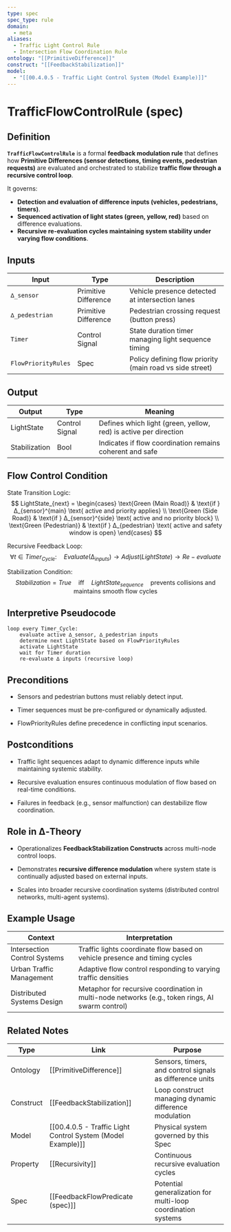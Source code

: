 ```yaml
---
type: spec
spec_type: rule
domain:
  - meta
aliases:
  - Traffic Light Control Rule
  - Intersection Flow Coordination Rule
ontology: "[[PrimitiveDifference]]"
construct: "[[FeedbackStabilization]]"
model:
  - "[[00.4.0.5 - Traffic Light Control System (Model Example)]]"
---
```


# TrafficFlowControlRule (spec)

## Definition

**`TrafficFlowControlRule`** is a formal **feedback modulation rule** that defines how **Primitive Differences (sensor detections, timing events, pedestrian requests)** are evaluated and orchestrated to stabilize **traffic flow through a recursive control loop**.

It governs:
- **Detection and evaluation of difference inputs (vehicles, pedestrians, timers)**.
- **Sequenced activation of light states (green, yellow, red)** based on difference evaluations.
- **Recursive re-evaluation cycles maintaining system stability under varying flow conditions**.

## Inputs

|Input|Type|Description|
|---|---|---|
|`∆_sensor`|Primitive Difference|Vehicle presence detected at intersection lanes|
|`∆_pedestrian`|Primitive Difference|Pedestrian crossing request (button press)|
|`Timer`|Control Signal|State duration timer managing light sequence timing|
|`FlowPriorityRules`|Spec|Policy defining flow priority (main road vs side street)|

## Output

|Output|Type|Meaning|
|---|---|---|
|LightState|Control Signal|Defines which light (green, yellow, red) is active per direction|
|Stabilization|Bool|Indicates if flow coordination remains coherent and safe|

## Flow Control Condition

State Transition Logic:
$$
LightState_{next} =
\begin{cases}
\text{Green (Main Road)} & \text{if } ∆_{sensor}^{main} \text{ active and priority applies} \\
\text{Green (Side Road)} & \text{if } ∆_{sensor}^{side} \text{ active and no priority block} \\
\text{Green (Pedestrian)} & \text{if } ∆_{pedestrian} \text{ active and safety window is open}
\end{cases}
$$

Recursive Feedback Loop:
$$
\forall t \in Timer_{Cycle}: \quad Evaluate(∆_{inputs}) \rightarrow Adjust(LightState) \rightarrow Re-evaluate
$$

Stabilization Condition:
$$
Stabilization = True \quad \text{iff} \quad LightState_{sequence} \quad \text{prevents collisions and maintains smooth flow cycles}
$$

## Interpretive Pseudocode

```pseudo
loop every Timer_Cycle:
    evaluate active ∆_sensor, ∆_pedestrian inputs
    determine next LightState based on FlowPriorityRules
    activate LightState
    wait for Timer duration
    re-evaluate ∆ inputs (recursive loop)
````

## Preconditions

- Sensors and pedestrian buttons must reliably detect input.
    
- Timer sequences must be pre-configured or dynamically adjusted.
    
- FlowPriorityRules define precedence in conflicting input scenarios.
    

## Postconditions

- Traffic light sequences adapt to dynamic difference inputs while maintaining systemic stability.
    
- Recursive evaluation ensures continuous modulation of flow based on real-time conditions.
    
- Failures in feedback (e.g., sensor malfunction) can destabilize flow coordination.
    

## Role in ∆‑Theory

- Operationalizes **FeedbackStabilization Constructs** across multi-node control loops.
    
- Demonstrates **recursive difference modulation** where system state is continually adjusted based on external inputs.
    
- Scales into broader recursive coordination systems (distributed control networks, multi-agent systems).
    

## Example Usage

|Context|Interpretation|
|---|---|
|Intersection Control Systems|Traffic lights coordinate flow based on vehicle presence and timing cycles|
|Urban Traffic Management|Adaptive flow control responding to varying traffic densities|
|Distributed Systems Design|Metaphor for recursive coordination in multi-node networks (e.g., token rings, AI swarm control)|

## Related Notes

|Type|Link|Purpose|
|---|---|---|
|Ontology|[[PrimitiveDifference]]|Sensors, timers, and control signals as difference units|
|Construct|[[FeedbackStabilization]]|Loop construct managing dynamic difference modulation|
|Model|[[00.4.0.5 - Traffic Light Control System (Model Example)]]|Physical system governed by this Spec|
|Property|[[Recursivity]]|Continuous recursive evaluation cycles|
|Spec|[[FeedbackFlowPredicate (spec)]]|Potential generalization for multi-loop coordination systems|
